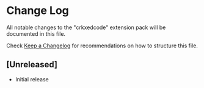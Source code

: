 # Change Log

All notable changes to the "crkxedcode" extension pack will be documented in this file.

Check [Keep a Changelog](http://keepachangelog.com/) for recommendations on how to structure this file.

## [Unreleased]

- Initial release
